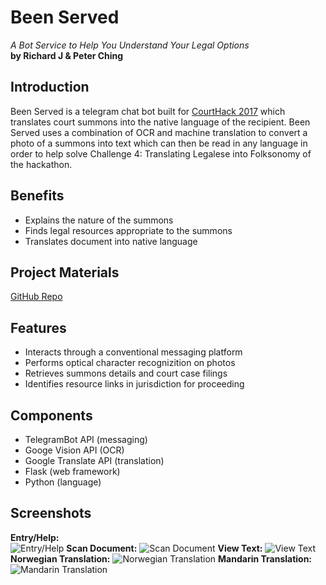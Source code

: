 # Been Served
_A Bot Service to Help You Understand Your Legal Options_  
**by Richard J & Peter Ching**

## Introduction
Been Served is a telegram chat bot built for [CourtHack 2017](http://courthack.org) which translates court summons into the native language of the recipient. Been Served uses a combination of OCR and machine translation to convert a photo of a summons into text which can then be read in any language in order to help solve Challenge 4: Translating Legalese into Folksonomy of the hackathon.

## Benefits
- Explains the nature of the summons
- Finds legal resources appropriate to the summons
- Translates document into native language

## Project Materials
[GitHub Repo](https://github.com/rj919/beenserved)

## Features
- Interacts through a conventional messaging platform
- Performs optical character recognizition on photos
- Retrieves summons details and court case filings
- Identifies resource links in jurisdiction for proceeding

## Components
- TelegramBot API (messaging)
- Googe Vision API (OCR)
- Google Translate API (translation)
- Flask (web framework)
- Python (language)

## Screenshots
__Entry/Help:__  
![Entry/Help](screen1_help.png)
__Scan Document:__
![Scan Document](screen2_scan.png)
__View Text:__
![View Text](screen3_view.png)
__Norwegian Translation:__
![Norwegian Translation](screen4_translate_norweigan.png)
__Mandarin Translation:__
![Mandarin Translation](screen5_translate_mandarin.png)
